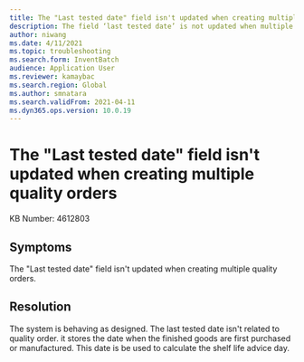 ```yaml
---
title: The "Last tested date" field isn't updated when creating multiple quality orders
description: The field ‘last tested date’ is not updated when multiple quality order is created. 
author: niwang
ms.date: 4/11/2021
ms.topic: troubleshooting
ms.search.form: InventBatch
audience: Application User
ms.reviewer: kamaybac
ms.search.region: Global
ms.author: smnatara
ms.search.validFrom: 2021-04-11
ms.dyn365.ops.version: 10.0.19
---
```


# The "Last tested date" field isn't updated when creating multiple quality orders

KB Number: 4612803

## Symptoms

The "Last tested date" field isn't updated when creating multiple quality orders. 

## Resolution

The system is behaving as designed. The last tested date isn't related to quality order. it stores the date when the finished goods are first purchased or manufactured. This date is be used to calculate the shelf life advice day. <!--KFM: What is a "shelf life advice day"? -->
